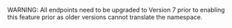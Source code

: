 WARNING: All endpoints need to be upgraded to Version 7 prior to enabling this feature prior as older versions cannot translate the namespace.